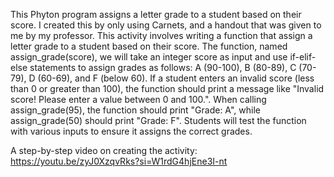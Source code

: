 This Phyton program assigns a letter grade to a student based on their score. I created this by only using Carnets, and a handout that was given to me by my professor. This activity involves writing a function that assign a letter grade to a student based on their score. The function, named assign_grade(score), we will take an integer score as input and use if-elif-else statements to assign grades as follows: A (90-100), B (80-89), C (70-79), D (60-69), and F (below 60). If a student enters an invalid score (less than 0 or greater than 100), the function should print a message like "Invalid score! Please enter a value between 0 and 100.". When calling assign_grade(95), the function should print "Grade: A", while assign_grade(50) should print "Grade: F". Students will test the function with various inputs to ensure it assigns the correct grades.

A step-by-step video on creating the activity: https://youtu.be/zyJ0XzqvRks?si=W1rdG4hjEne3I-nt 

